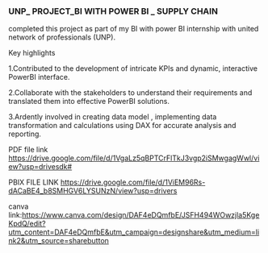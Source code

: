 ### UNP_ PROJECT_BI WITH POWER BI _ SUPPLY CHAIN 


completed this project as part of my BI with power BI internship with united network of professionals (UNP).
 
Key highlights

1.Contributed to the development of intricate KPIs and dynamic, interactive PowerBI interface.

2.Collaborate with the stakeholders to understand their requirements and translated them into effective PowerBI solutions.

3.Ardently involved in creating data model , implementing data transformation and calculations using DAX for accurate analysis and reporting.

PDF file  link  https://drive.google.com/file/d/1VgaLz5qBPTCrFlTkJ3vgp2iSMwgagWwl/view?usp=drivesdk#

 PBIX FILE LINK https://drive.google.com/file/d/1ViEM96Rs-dACaBE4_b8SMHGV6LYSUNzN/view?usp=drivers 
 
canva link:https://www.canva.com/design/DAF4eDQmfbE/JSFH494WOwzjla5KgeKpdQ/edit?utm_content=DAF4eDQmfbE&utm_campaign=designshare&utm_medium=link2&utm_source=sharebutton
